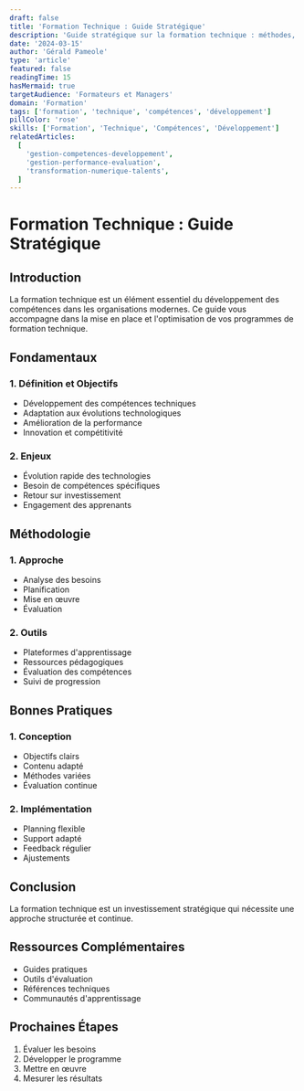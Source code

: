 ```yaml
---
draft: false
title: 'Formation Technique : Guide Stratégique'
description: 'Guide stratégique sur la formation technique : méthodes, outils et bonnes pratiques pour développer les compétences techniques de vos équipes'
date: '2024-03-15'
author: 'Gérald Pameole'
type: 'article'
featured: false
readingTime: 15
hasMermaid: true
targetAudience: 'Formateurs et Managers'
domain: 'Formation'
tags: ['formation', 'technique', 'compétences', 'développement']
pillColor: 'rose'
skills: ['Formation', 'Technique', 'Compétences', 'Développement']
relatedArticles:
  [
    'gestion-competences-developpement',
    'gestion-performance-evaluation',
    'transformation-numerique-talents',
  ]
---
```


# Formation Technique : Guide Stratégique

## Introduction

La formation technique est un élément essentiel du développement des compétences dans les organisations modernes. Ce guide vous accompagne dans la mise en place et l'optimisation de vos programmes de formation technique.

## Fondamentaux

### 1. Définition et Objectifs

- Développement des compétences techniques
- Adaptation aux évolutions technologiques
- Amélioration de la performance
- Innovation et compétitivité

### 2. Enjeux

- Évolution rapide des technologies
- Besoin de compétences spécifiques
- Retour sur investissement
- Engagement des apprenants

## Méthodologie

### 1. Approche

- Analyse des besoins
- Planification
- Mise en œuvre
- Évaluation

### 2. Outils

- Plateformes d'apprentissage
- Ressources pédagogiques
- Évaluation des compétences
- Suivi de progression

## Bonnes Pratiques

### 1. Conception

- Objectifs clairs
- Contenu adapté
- Méthodes variées
- Évaluation continue

### 2. Implémentation

- Planning flexible
- Support adapté
- Feedback régulier
- Ajustements

## Conclusion

La formation technique est un investissement stratégique qui nécessite une approche structurée et continue.

## Ressources Complémentaires

- Guides pratiques
- Outils d'évaluation
- Références techniques
- Communautés d'apprentissage

## Prochaines Étapes

1. Évaluer les besoins
2. Développer le programme
3. Mettre en œuvre
4. Mesurer les résultats
